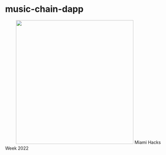# music-chain-dapp
<img style="border-radius: 0px; margin: 0 0 5px 35px;" width="380px" height="400px" src="https://uploads-ssl.webflow.com/60e78f362008181cf0735c46/60e792ed00849c61f35d69fa_logo.png" />
Miami Hacks Week 2022
